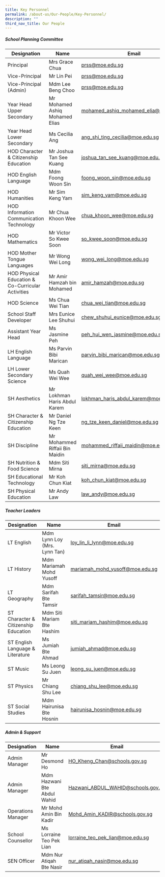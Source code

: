 ```yaml
---
title: Key Personnel
permalink: /about-us/Our-People/Key-Personnel/
description: ""
third_nav_title: Our People
---
```

##### School Planning Committee


| Designation | Name | Email |
| -------- | -------- | -------- |
|Principal|Mrs Grace Chua|[prss@moe.edu.sg](mailto:prss@moe.edu.sg)
|Vice-Principal|Mr Lin Pei|[prss@moe.edu.sg](mailto:prss@moe.edu.sg)
|Vice-Principal (Admin)|Mdm Lee Beng Choo|[prss@moe.edu.sg](mailto:prss@moe.edu.sg)
|Year Head Upper Secondary |Mr Mohamed Ashiq Mohamed Elias 	|[mohamed_ashiq_mohamed_elia@moe.edu.sg](mailto:mohamed_ashiq_mohamed_elia@moe.edu.sg)
|Year Head Lower Secondary 	|Ms Cecilia Ang 	|[ang_shi_ting_cecilia@moe.edu.sg](mailto:ang_shi_ting_cecilia@moe.edu.sg)
|HOD Character & Citizenship Education	|Mr Joshua Tan See Kuang 	|[joshua_tan_see_kuang@moe.edu.sg](mailto:joshua_tan_see_kuang@moe.edu.sg)
|HOD English Language 	|Mdm Foong Woon Sin 	|[foong_woon_sin@moe.edu.sg](mailto:foong_woon_sin@moe.edu.sg)
|HOD Humanities 	|Mr Sim Keng Yam 	|[sim_keng_yam@moe.edu.sg](mailto:sim_keng_yam@moe.edu.sg)
|HOD Information Communication Technology 	|Mr Chua Khoon Wee |[chua_khoon_wee@moe.edu.sg](mailto:chua_khoon_wee@moe.edu.sg)
|HOD Mathematics 	|Mr Victor So Kwee Soon 	|[so_kwee_soon@moe.edu.sg](mailto:so_kwee_soon@moe.edu.sg)
|HOD Mother Tongue Languages 	|Mr Wong Wei Long |[wong_wei_long@moe.edu.sg](mailto:wong_wei_long@moe.edu.sg)
|HOD Physical Education & Co-Curricular Activities	|Mr Amir Hamzah bin Mohamed |[amir_hamzah@moe.edu.sg](mailto:amir_hamzah@moe.edu.sg)
|HOD Science 	|Ms Chua Wei Tian 	|[chua_wei_tian@moe.edu.sg](mailto:chua_wei_tian@moe.edu.sg)
|School Staff Developer	|Mrs Eunice Lee Shuhui	|[chew_shuhui_eunice@moe.edu.sg](mailto:chew_shuhui_eunice@moe.edu.sg)
|Assistant Year Head 	|Ms Jasmine Peh 	|[peh_hui_wen_jasmine@moe.edu.sg ](mailto:peh_hui_wen_jasmine@moe.edu.sg )
|LH English Language	|Ms Parvin Bibi Marican	|[parvin_bibi_marican@moe.edu.sg](mailto:parvin_bibi_marican@moe.edu.sg)
|LH Lower Secondary Science	|Ms Quah Wei Wee	|[quah_wei_wee@moe.edu.sg](mailto:quah_wei_wee@moe.edu.sg)
|SH Aesthetics	|Mr Lokhman Haris Abdul Karem 	|[lokhman_haris_abdul_karem@moe.edu.sg](mailto:lokhman_haris_abdul_karem@moe.edu.sg)
|SH Character & Citizenship Education	|Mr Daniel Ng Tze Keen	|[ng_tze_keen_daniel@moe.edu.sg](mailto:ng_tze_keen_daniel@moe.edu.sg)
|SH Discipline	|Mr Mohammed Riffaii Bin Maidin	|[mohammed_riffaii_maidin@moe.edu.sg](mailto:mohammed_riffaii_maidin@moe.edu.sg)
|SH Nutrition & Food Science	|Mdm Siti Mirna 	|[siti_mirna@moe.edu.sg](mailto:siti_mirna@moe.edu.sg)
|SH Educational Technology	|Mr Koh Chun Kiat 	|[koh_chun_kiat@moe.edu.sg](mailto:koh_chun_kiat@moe.edu.sg)
|SH Physical Education	|Mr Andy Law	|[law_andy@moe.edu.sg](mailto:law_andy@moe.edu.sg)

##### Teacher Leaders

| Designation | Name | Email |
| -------- | -------- | -------- |
|LT English 	|Mdm Lynn Loy (Mrs. Lynn Tan)	|[loy_lin_li_lynn@moe.edu.sg](mailto:loy_lin_li_lynn@moe.edu.sg)
|LT History	|Mdm Mariamah Mohd Yusoff	|[mariamah_mohd_yusoff@moe.edu.sg](mailto:mariamah_mohd_yusoff@moe.edu.sg)
|LT Geography	|Mdm Sarifah Bte Tamsir	|[sarifah_tamsir@moe.edu.sg](mailto:sarifah_tamsir@moe.edu.sg)
|ST Character & Citizenship Education	|Mdm Siti Mariam Bte Hashim	|[siti_mariam_hashim@moe.edu.sg](mailto:siti_mariam_hashim@moe.edu.sg)
|ST English Language & Literature	|Ms Jumiah Bte Ahmad	|[jumiah_ahmad@moe.edu.sg](mailto:jumiah_ahmad@moe.edu.sg)
|ST Music 	|Ms Leong Su Juen 	|[leong_su_juen@moe.edu.sg ](mailto:leong_su_juen@moe.edu.sg)
|ST Physics	|Mr Chiang Shu Lee	|[chiang_shu_lee@moe.edu.sg](mailto:chiang_shu_lee@moe.edu.sg)
|ST Social Studies	|Mdm Hairunisa Bte Hosnin	|[hairunisa_hosnin@moe.edu.sg](mailto:hairunisa_hosnin@moe.edu.sg)

##### Admin & Support

| Designation | Name | Email |
| -------- | -------- | -------- |
|Admin Manager 	|Mr Desmond Ho|[HO_Kheng_Chan@schools.gov.sg](mailto:HO_Kheng_Chan@schools.gov.sg)
|Admin Manager 	|Mdm Hazwani Bte Abdul Wahid |[Hazwani_ABDUL_WAHID@schools.gov.sg](mailto:Hazwani_ABDUL_WAHID@schools.gov.sg)
|Operations Manager	|Mr Mohd Amin Bin Kadir	|[Mohd_Amin_KADIR@schools.gov.sg](mailto:Mohd_Amin_KADIR@schools.gov.sg)
|School Counsellor	|Ms Lorraine Teo Pek Lian	|[lorraine_teo_pek_lian@moe.edu.sg](mailto:lorraine_teo_pek_lian@moe.edu.sg)
|SEN Officer	|Mdm Nur Atiqah Bte Nasir	|[nur_atiqah_nasir@moe.edu.sg](mailto:nur_atiqah_nasir@moe.edu.sg)
